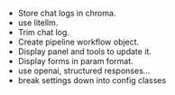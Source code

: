 * Store chat logs in chroma.
* use litellm.
* Trim chat log.
* Create pipeline workflow object.
* Display panel and tools to update it.
* Display forms in param format.
* use openai, structured responses...
* break settings down into config classes
